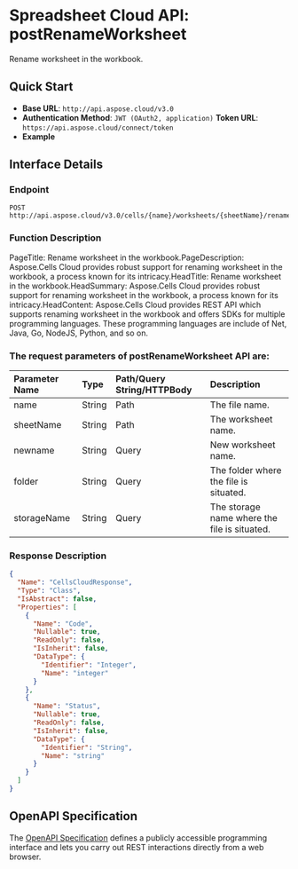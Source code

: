 # **Spreadsheet Cloud API: postRenameWorksheet**

Rename worksheet in the workbook. 


## **Quick Start**

- **Base URL**: `http://api.aspose.cloud/v3.0`
- **Authentication Method**: `JWT (OAuth2, application)`  **Token URL**: `https://api.aspose.cloud/connect/token`
- **Example** 

## **Interface Details**

### **Endpoint** 

```
POST http://api.aspose.cloud/v3.0/cells/{name}/worksheets/{sheetName}/rename
```
### **Function Description**
PageTitle: Rename worksheet in the workbook.PageDescription: Aspose.Cells Cloud provides robust support for renaming worksheet in the workbook, a process known for its intricacy.HeadTitle: Rename worksheet in the workbook.HeadSummary: Aspose.Cells Cloud provides robust support for renaming worksheet in the workbook, a process known for its intricacy.HeadContent: Aspose.Cells Cloud provides REST API which supports renaming worksheet in the workbook and offers SDKs for multiple programming languages. These programming languages are include of Net, Java, Go, NodeJS, Python, and so on.

### The request parameters of **postRenameWorksheet** API are: 

| Parameter Name | Type | Path/Query String/HTTPBody | Description | 
| :- | :- | :- |:- | 
|name|String|Path|The file name.|
|sheetName|String|Path|The worksheet name.|
|newname|String|Query|New worksheet name.|
|folder|String|Query|The folder where the file is situated.|
|storageName|String|Query|The storage name where the file is situated.|

### **Response Description**
```json
{
  "Name": "CellsCloudResponse",
  "Type": "Class",
  "IsAbstract": false,
  "Properties": [
    {
      "Name": "Code",
      "Nullable": true,
      "ReadOnly": false,
      "IsInherit": false,
      "DataType": {
        "Identifier": "Integer",
        "Name": "integer"
      }
    },
    {
      "Name": "Status",
      "Nullable": true,
      "ReadOnly": false,
      "IsInherit": false,
      "DataType": {
        "Identifier": "String",
        "Name": "string"
      }
    }
  ]
}
```


## OpenAPI Specification

The [OpenAPI Specification](https://reference.aspose.cloud/cells/#/WorksheetsController/PostRenameWorksheet) defines a publicly accessible programming interface and lets you carry out REST interactions directly from a web browser.
